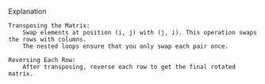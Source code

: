 Explanation

    Transposing the Matrix:
        Swap elements at position (i, j) with (j, i). This operation swaps the rows with columns.
        The nested loops ensure that you only swap each pair once.

    Reversing Each Row:
        After transposing, reverse each row to get the final rotated matrix.
